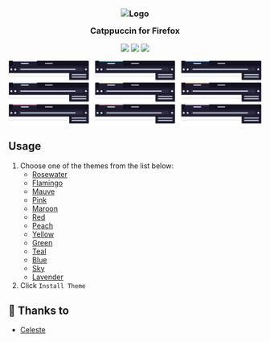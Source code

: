 <h3 align="center">
	<img src="https://raw.githubusercontent.com/catppuccin/catppuccin/dev/assets/logos/exports/1544x1544_circle.png" width="100" alt="Logo"/><br/>
	<img src="https://raw.githubusercontent.com/catppuccin/catppuccin/dev/assets/misc/transparent.png" height="30" width="0px"/>
	Catppuccin for Firefox
	<img src="https://raw.githubusercontent.com/catppuccin/catppuccin/dev/assets/misc/transparent.png" height="30" width="0px"/>
</h3>

<p align="center">
    <a href="https://github.com/CelestialN3ko/firefox/stargazers"><img src="https://img.shields.io/github/stars/catppuccin/firefox?colorA=1e1e28&colorB=c9cbff&style=for-the-badge&logo=starship style=for-the-badge"></a>
    <a href="https://github.com/CelestialN3ko/firefox/issues"><img src="https://img.shields.io/github/issues/catppuccin/firefox?colorA=1e1e28&colorB=f7be95&style=for-the-badge"></a>
    <a href="https://github.com/CelestialN3ko/firefox/contributors"><img src="https://img.shields.io/github/contributors/catppuccin/firefox?colorA=1e1e28&colorB=b1e1a6&style=for-the-badge"></a>
</p>

<p align="center">
  <img src="assets/preview.png"/>
</p>

## Usage

1. Choose one of the themes from the list below:
	- [Rosewater](https://addons.mozilla.org/en-US/firefox/addon/catppuccin-dark-rosewater/)
	- [Flamingo](https://addons.mozilla.org/en-US/firefox/addon/catppuccin-dark-flamingo/)
	- [Mauve](https://addons.mozilla.org/en-US/firefox/addon/catppuccin-dark-mauve/)
	- [Pink](https://addons.mozilla.org/en-US/firefox/addon/catppuccin-dark-pink/)
	- [Maroon](https://addons.mozilla.org/en-US/firefox/addon/catppuccin-dark-maroon/)
	- [Red](https://addons.mozilla.org/en-US/firefox/addon/catppuccin-dark-red/)
	- [Peach](https://addons.mozilla.org/en-US/firefox/addon/catppuccin-dark-peach/)
	- [Yellow](https://addons.mozilla.org/en-US/firefox/addon/catppuccin-dark-yellow/)
	- [Green](https://addons.mozilla.org/en-US/firefox/addon/catppuccin-dark-green/)
	- [Teal](https://addons.mozilla.org/en-US/firefox/addon/catppuccin-dark-teal/)
	- [Blue](https://addons.mozilla.org/en-US/firefox/addon/catppuccin-dark-blue/)
	- [Sky](https://addons.mozilla.org/en-US/firefox/addon/catppuccin-dark-sky/)
	- [Lavender](https://addons.mozilla.org/en-US/firefox/addon/catppuccin-dark-lavender/)
2. Click `Install Theme`

## 💝 Thanks to

- [Celeste](https://github.com/CelestialN3ko)
